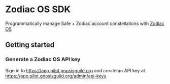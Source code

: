# Zodiac OS SDK

Programmatically manage Safe + Zodiac account constellations with [Zodiac OS](https://pilot.gnosisguild.org)

## Getting started

### Generate a Zodiac OS API key

Sign in to https://app.pilot.gnosisguild.org and create an API key at https://app.pilot.gnosisguild.org/admin/api-keys
